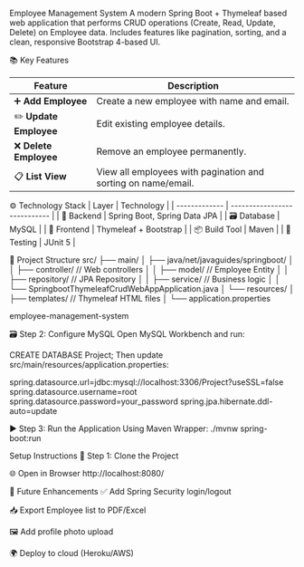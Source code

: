 Employee Management System
A modern Spring Boot + Thymeleaf based web application that performs CRUD operations (Create, Read, Update, Delete) on Employee data. Includes features like pagination, sorting, and a clean, responsive Bootstrap 4-based UI.


📚 Key Features

| Feature                | Description                                                   
| ---------------------- | ------------------------------------------------------------- 
| ➕ **Add Employee**     | Create a new employee with name and email.                    
| ✏️ **Update Employee** | Edit existing employee details.                               
| ❌ **Delete Employee**  | Remove an employee permanently.                               
| 📋 **List View**       | View all employees with pagination and sorting on name/email. 


⚙️ Technology Stack
| Layer         | Technology                   |
| ------------- | ---------------------------- |
| 🧠 Backend    | Spring Boot, Spring Data JPA |
| 🗃️ Database  | MySQL                        |
| 🎨 Frontend   | Thymeleaf + Bootstrap        |
| 📦 Build Tool | Maven                        |
| 🧪 Testing    | JUnit 5                      |

📁 Project Structure
src/
├── main/
│   ├── java/net/javaguides/springboot/
│   │   ├── controller/         // Web controllers
│   │   ├── model/              // Employee Entity
│   │   ├── repository/         // JPA Repository
│   │   ├── service/            // Business logic
│   │   └── SpringbootThymeleafCrudWebAppApplication.java
│   └── resources/
│       ├── templates/          // Thymeleaf HTML files
│       └── application.properties

 employee-management-system

🗃️ Step 2: Configure MySQL
Open MySQL Workbench and run:



CREATE DATABASE Project;
Then update src/main/resources/application.properties:

spring.datasource.url=jdbc:mysql://localhost:3306/Project?useSSL=false
spring.datasource.username=root
spring.datasource.password=your_password
spring.jpa.hibernate.ddl-auto=update


▶️ Step 3: Run the Application
Using Maven Wrapper:
./mvnw spring-boot:run



 Setup Instructions
🧵 Step 1: Clone the Project


🌐 Open in Browser
http://localhost:8080/




🧠 Future Enhancements
✅ Add Spring Security login/logout

📥 Export Employee list to PDF/Excel

🖼️ Add profile photo upload

🌍 Deploy to cloud (Heroku/AWS)
